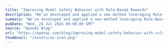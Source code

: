 ```yaml
---
title: "Improving Model Safety Behavior with Rule-Based Rewards"
description: "We've developed and applied a new method leveraging Rule-Based Rewards (RBRs) that aligns models to behave safely without extensive human data collection."
summary: "We've developed and applied a new method leveraging Rule-Based Rewards (RBRs) that aligns models to behave safely without extensive human data collection."
pubDate: "Wed, 24 Jul 2024 09:00:00 GMT"
source: "OpenAI Blog"
url: "https://openai.com/blog/improving-model-safety-behavior-with-rule-based-rewards"
thumbnail: "/assets/ai-icon.png"
---
```


